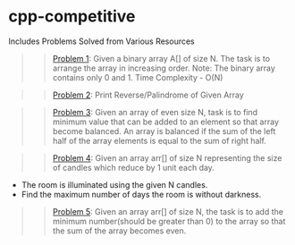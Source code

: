 # cpp-competitive
Includes Problems Solved from Various Resources

>>[Problem 1](https://github.com/patelsneh18/cpp-competitive/blob/main/0s1sArraySort.cpp): 
Given a binary array A[] of size N. The task is to arrange the array in increasing order.
Note: The binary array contains only 0  and 1. Time Complexity - O(N)

>>[Problem 2](https://github.com/patelsneh18/cpp-competitive/blob/main/ArrayPalindrome.cpp): 
Print Reverse/Palindrome of Given Array

>>[Problem 3](https://github.com/patelsneh18/cpp-competitive/blob/main/balancedArray.cpp): 
Given an array of even size N, task is to find minimum value that can be added to an element so that array become balanced.
An array is balanced if the sum of the left half of the array elements is equal to the sum of right half.

>>[Problem 4](https://github.com/patelsneh18/cpp-competitive/blob/main/fightingTheDarkness.cpp): 
Given an array arr[] of size N representing the size of candles which reduce by 1 unit each day.
 * The room is illuminated using the given N candles.
 * Find the maximum number of days the room is without darkness. 

>>[Problem 5](https://github.com/patelsneh18/cpp-competitive/blob/main/minNumToEven.cpp): 
Given an array arr[] of size N, the task is to add the minimum number(should be greater than 0) to the array so that the sum of the array becomes even.
